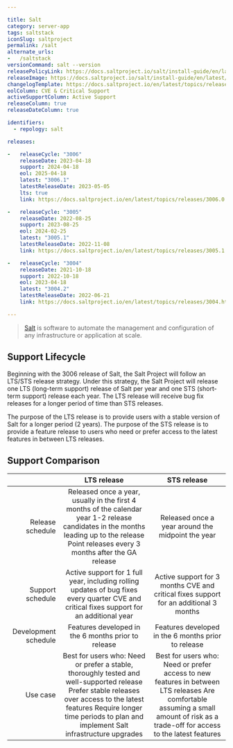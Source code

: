 ```yaml
---

title: Salt
category: server-app
tags: saltstack
iconSlug: saltproject
permalink: /salt
alternate_urls:
-   /saltstack
versionCommand: salt --version
releasePolicyLink: https://docs.saltproject.io/salt/install-guide/en/latest/topics/salt-version-support-lifecycle.html
releaseImage: https://docs.saltproject.io/salt/install-guide/en/latest/_images/salt-release-timeline.png
changelogTemplate: https://docs.saltproject.io/en/latest/topics/releases/__LATEST__.html#changelog
eolColumn: CVE & Critical Support
activeSupportColumn: Active Support
releaseColumn: true
releaseDateColumn: true

identifiers:
  - repology: salt

releases:

-   releaseCycle: "3006"
    releaseDate: 2023-04-18
    support: 2024-04-18
    eol: 2025-04-18
    latest: "3006.1"
    latestReleaseDate: 2023-05-05
    lts: true
    link: https://docs.saltproject.io/en/latest/topics/releases/3006.0.html#changelog

-   releaseCycle: "3005"
    releaseDate: 2022-08-25
    support: 2023-08-25
    eol: 2024-02-25
    latest: "3005.1"
    latestReleaseDate: 2022-11-08
    link: https://docs.saltproject.io/en/latest/topics/releases/3005.1.html

-   releaseCycle: "3004"
    releaseDate: 2021-10-18
    support: 2022-10-18
    eol: 2023-04-18
    latest: "3004.2"
    latestReleaseDate: 2022-06-21
    link: https://docs.saltproject.io/en/latest/topics/releases/3004.html

---
```


> [Salt](https://saltproject.io/index.html) is software to automate the management and configuration of any infrastructure or application at scale.


## Support Lifecycle
Beginning with the 3006 release of Salt, the Salt Project will follow an LTS/STS release strategy. Under this strategy, the Salt Project will release one LTS (long-term support) release of Salt per year and one STS (short-term support) release each year. The LTS release will receive bug fix releases for a longer period of time than STS releases.

The purpose of the LTS release is to provide users with a stable version of Salt for a longer period (2 years). The purpose of the STS release is to provide a feature release to users who need or prefer access to the latest features in between LTS releases.

## Support Comparison

|                      |                                                                                                             LTS release                                                                                                            |                                                                                     STS release                                                                                    |
|---------------------:|:----------------------------------------------------------------------------------------------------------------------------------------------------------------------------------------------------------------------------------:|:----------------------------------------------------------------------------------------------------------------------------------------------------------------------------------:|
|     Release schedule | Released once a year, usually in the first 4 months of the calendar year 1-2 release candidates in the months leading up to the release Point releases every 3 months after the GA release                                         | Released once a year around the midpoint the year                                                                                                                                  |
|     Support schedule | Active support for 1 full year, including rolling updates of bug fixes every quarter CVE and critical fixes support for an additional year                                                                                         | Active support for 3 months CVE and critical fixes support for an additional 3 months                                                                                              |
| Development schedule | Features developed in the 6 months prior to release                                                                                                                                                                                | Features developed in the 6 months prior to release                                                                                                                                |
|             Use case | Best for users who: Need or prefer a stable, thoroughly tested and well-supported release Prefer stable releases over access to the latest features Require longer time periods to plan and implement Salt infrastructure upgrades | Best for users who: Need or prefer access to new features in between LTS releases Are comfortable assuming a small amount of risk as a trade-off for access to the latest features |